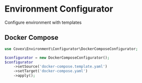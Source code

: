 Environment Configurator
===

Configure environment with templates

Docker Compose
---

```php
use Covex\Environment\Configurator\DockerComposeConfigurator;

$configurator = new DockerComposeConfigurator();
$configurator
    ->setSource('docker-compose.template.yaml')
    ->setTarget('docker-compose.yaml')
    ->apply();
```
